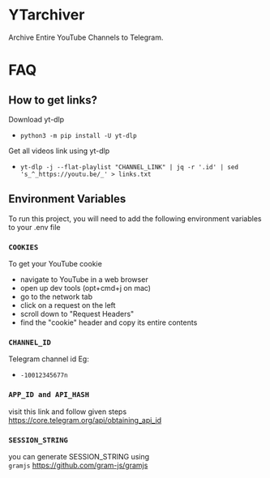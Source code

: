 # YTarchiver
Archive Entire YouTube Channels to Telegram.

# FAQ

## How to get links?

Download yt-dlp
-     python3 -m pip install -U yt-dlp
Get all videos link using yt-dlp
-     yt-dlp -j --flat-playlist "CHANNEL_LINK" | jq -r '.id' | sed 's_^_https://youtu.be/_' > links.txt




## Environment Variables

To run this project, you will need to add the following environment variables to your .env file

### `COOKIES`
To get your YouTube cookie  
- navigate to YouTube in a web browser
- open up dev tools (opt+cmd+j on mac)
- go to the network tab
- click on a request on the left
- scroll down to "Request Headers"
- find the "cookie" header and copy its entire contents

### `CHANNEL_ID`
Telegram channel id Eg:
-     -10012345677n

### `APP_ID and API_HASH`
visit this link and follow given steps  
https://core.telegram.org/api/obtaining_api_id

### `SESSION_STRING`
you can generate SESSION_STRING using   
`gramjs` https://github.com/gram-js/gramjs    
 